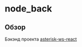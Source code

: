 # node_back



## Обзор
Бэкэнд проекта [asterisk-ws-react](https://github.com/ars-anosov/asterisk-ws-react)
